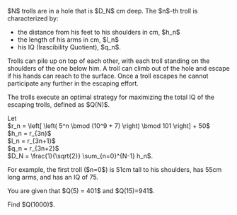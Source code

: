 <p>
$N$ trolls are in a hole that is $D_N$ cm deep. The $n$-th troll is characterized by:
</p>
<ul>
<li>the distance from his feet to his shoulders in cm, $h_n$</li>
<li>the length of his arms in cm, $l_n$</li>
<li>his IQ (Irascibility Quotient), $q_n$.</li>
</ul>
<p>
Trolls can pile up on top of each other, with each troll standing on the shoulders of the one below him. A troll can climb out of the hole and escape if his hands can reach to the surface. Once a troll escapes he cannot participate any further in the escaping effort.
</p>
<p>
The trolls execute an optimal strategy for maximizing the total IQ of the escaping trolls, defined as $Q(N)$.
</p>
<p>
Let<br />
$r_n = \left[ \left( 5^n \bmod (10^9 + 7) \right) \bmod 101 \right] + 50$
<br />
$h_n = r_{3n}$
<br />
$l_n = r_{3n+1}$
<br />
$q_n = r_{3n+2}$
<br />
$D_N = \frac{1}{\sqrt{2}} \sum_{n=0}^{N-1} h_n$.
</p>
<p>
For example, the first troll ($n=0$) is 51cm tall to his shoulders, has 55cm long arms, and has an IQ of 75.
</p>
<p>
You are given that $Q(5) = 401$ and $Q(15)=941$.
</p>
<p>
Find $Q(1000)$.</p>
